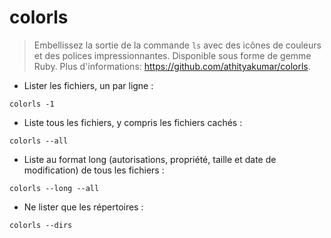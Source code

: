 # colorls

> Embellissez la sortie de la commande `ls` avec des icônes de couleurs et des polices impressionnantes. Disponible sous forme de gemme Ruby.
> Plus d'informations: <https://github.com/athityakumar/colorls>.

- Lister les fichiers, un par ligne :

`colorls -1`

- Liste tous les fichiers, y compris les fichiers cachés :

`colorls --all`

- Liste au format long (autorisations, propriété, taille et date de modification) de tous les fichiers :

`colorls --long --all`

- Ne lister que les répertoires :

`colorls --dirs`
